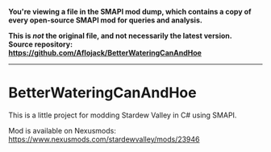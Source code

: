 **You're viewing a file in the SMAPI mod dump, which contains a copy of every open-source SMAPI mod
for queries and analysis.**

**This is _not_ the original file, and not necessarily the latest version.**  
**Source repository: https://github.com/Aflojack/BetterWateringCanAndHoe**

----

# BetterWateringCanAndHoe

This is a little project for modding Stardew Valley in C# using SMAPI.

Mod is available on Nexusmods: https://www.nexusmods.com/stardewvalley/mods/23946
